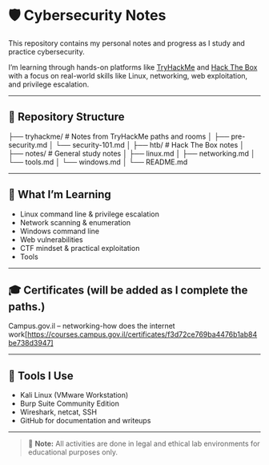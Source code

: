 # 🛡️ Cybersecurity Notes 

This repository contains my personal notes and progress as I study and practice cybersecurity.

I’m learning through hands-on platforms like [TryHackMe](https://tryhackme.com/) and [Hack The Box](https://www.hackthebox.com/) with a focus on real-world skills like Linux, networking, web exploitation, and privilege escalation.

---

## 📁 Repository Structure

├── tryhackme/ # Notes from TryHackMe paths and rooms
│ ├── pre-security.md
│ └── security-101.md
│
├── htb/ # Hack The Box notes 
│
├── notes/ # General study notes
│ ├── linux.md
│ ├── networking.md
│ └── tools.md
│ └── windows.md
│
└── README.md


---

## 🔐 What I’m Learning

- Linux command line & privilege escalation
- Network scanning & enumeration
- Windows command line
- Web vulnerabilities
- CTF mindset & practical exploitation
- Tools

---

## 🎓 Certificates (will be added as I complete the paths.)
Campus.gov.il – networking-how does the internet work[https://courses.campus.gov.il/certificates/f3d72ce769ba4476b1ab84be738d3947]

---

## 🧰 Tools I Use

- Kali Linux (VMware Workstation)
- Burp Suite Community Edition
- Wireshark, netcat, SSH
- GitHub for documentation and writeups

---

> 📌 **Note:** All activities are done in legal and ethical lab environments for educational purposes only.


